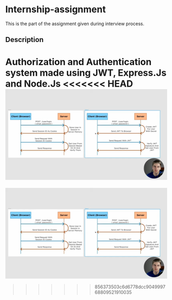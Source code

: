 # Internship-assignment
This is the part of the assignment given during interview process.


## Description
Authorization and Authentication system made using JWT, Express.Js and Node.Js
<<<<<<< HEAD
![JWT AUTHORIZATION FLOW](https://github.com/JahanavDixit/Internship-assignment/blob/development/images/JWT%20Auth%20Flow.png)
=======

![JWT AUTHORIZATION FLOW](https://github.com/JahanavDixit/Internship-assignment/blob/development/images/JWT%20Auth%20Flow.png)
>>>>>>> 856373503c6d6778dcc904999768809521910035
